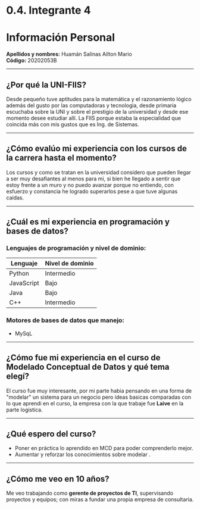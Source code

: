# 0.4. Integrante 4

# Información Personal

**Apellidos y nombres:** Huamán Salinas Ailton Mario  
**Código:** 20202053B

---

## ¿Por qué la UNI-FIIS?

Desde pequeño tuve aptitudes para la matemática y el razonamiento lógico además del gusto por las computadoras y tecnologia, desde primaria escuchaba sobre la UNI y sobre el prestigio de la universidad y desde ese momento desee estudiar allí. La FIIS porque estaba la especialidad que coincida más con mis gustos que es Ing. de Sistemas.

---

## ¿Cómo evalúo mi experiencia con los cursos de la carrera hasta el momento?

Los cursos y como se tratan en la universidad considero que pueden llegar a ser muy desafiantes al menos para mi, si bien he llegado a sentir que estoy frente a un muro y no puedo avanzar porque no entiendo, con esfuerzo y constancia he logrado superarlos pese a que tuve algunas caídas.

---

## ¿Cuál es mi experiencia en programación y bases de datos?

### Lenguajes de programación y nivel de dominio:

| Lenguaje   | Nivel de dominio |
|------------|------------------|
| Python     | Intermedio       |
| JavaScript | Bajo             |
| Java       | Bajo             |
| C++        | Intermedio       |

### Motores de bases de datos que manejo:
- MySqL

---

## ¿Cómo fue mi experiencia en el curso de Modelado Conceptual de Datos y qué tema elegí?

El curso fue muy interesante, por mi parte habia pensando en una forma de "modelar" un sistema para un negocio pero ideas basicas comparadas con lo que aprendi en el curso, la empresa con la que trabaje fue **Laive** en la parte logistica.

---

## ¿Qué espero del curso?

- Poner en práctica lo aprendido en MCD para poder comprenderlo mejor.  
- Aumentar y reforzar los conocimientos sobre modelar .

---

## ¿Cómo me veo en 10 años?

Me veo trabajando como **gerente de proyectos de TI**, supervisando proyectos y equipos; con miras a fundar una propia empresa de consultaria.
